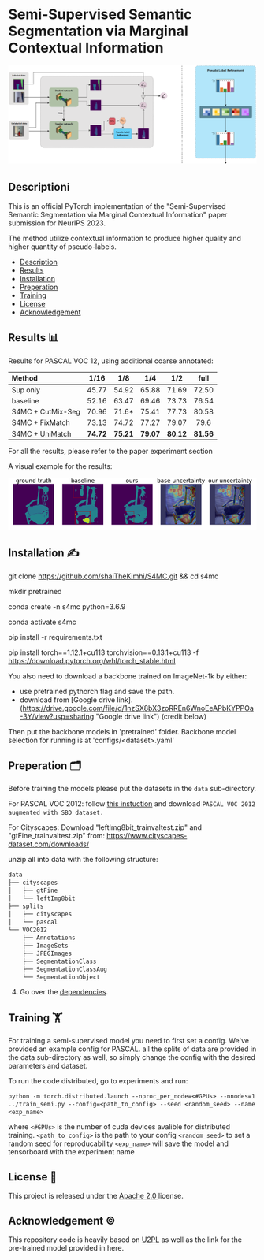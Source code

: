 # Semi-Supervised Semantic Segmentation via Marginal Contextual Information

![](https://github.com/s4mcontext/s4mc/blob/main/imgs/method.png?raw=true)

## Description:information_source:
This is an official PyTorch implementation of the "Semi-Supervised Semantic Segmentation via Marginal Contextual Information" paper submission for NeurIPS 2023.

The method utilize contextual information to produce higher quality and higher quantity of pseudo-labels.


  * [Description](#description-information_source)
  * [Results](#results-bar_chart)
  * [Installation](#Installation-writing_hand)
  * [Preperation](#Preperation-card_index_dividers)
  * [Training](#training-weight_lifting)
  * [License](#License-paperclip:)
  * [Acknowledgement](#Acknowledgement-copyright)
  
  
  ## Results :bar_chart:
Results for PASCAL VOC 12, using additional coarse annotated:

|Method |  1/16  | 1/8 | 1/4 | 1/2 | full | 
|:--- |:---:|:---:|:---:|:---:|:---:|
|Sup only|45.77 |54.92 |65.88 |71.69| 72.50|
|baseline |52.16| 63.47| 69.46| 73.73| 76.54|
|S4MC + CutMix-Seg     |70.96| 71.6*| 75.41| 77.73| 80.58|
|S4MC + FixMatch   |73.13|74.72|77.27|79.07|79.6|
|S4MC + UniMatch   |**74.72**| **75.21**| **79.07**| **80.12**| **81.56**|

For all the results, please refer to the paper experiment section

A visual example for the results:

![](https://github.com/s4mcontext/s4mc/blob/main/imgs/res.png?raw=true)

## Installation :writing_hand:

> 
git clone https://github.com/shaiTheKimhi/S4MC.git && cd s4mc 

mkdir pretrained

conda create -n s4mc python=3.6.9

conda activate s4mc

pip install -r requirements.txt

pip install torch==1.12.1+cu113 torchvision==0.13.1+cu113 -f https://download.pytorch.org/whl/torch_stable.html


You also need to download a backbone trained on ImageNet-1k by either:
*  use pretrained pythorch flag and save the path.
* download from [Google drive link].(https://drive.google.com/file/d/1nzSX8bX3zoRREn6WnoEeAPbKYPPOa-3Y/view?usp=sharing "Google drive link") (credit below)

Then put the backbone models in 'pretrained' folder.
Backbone model selection for running is at 'configs/\<dataset\>.yaml'

## Preperation :card_index_dividers:

Before training the models please put the datasets in the `data` sub-directory.

For PASCAL VOC 2012:
follow [this instuction](https://github.com/zhixuanli/segmentation-paper-reading-notes/blob/master/others/Summary%20of%20the%20semantic%20segmentation%20datasets.md "this instuction") and download `PASCAL VOC 2012 augmented with SBD dataset.`

For Cityscapes:
Download "leftImg8bit_trainvaltest.zip" and "gtFine_trainvaltest.zip" from: https://www.cityscapes-dataset.com/downloads/

unzip all into data with the following structure:

    data
    ├── cityscapes
    │   ├── gtFine
    │   └── leftImg8bit
    ├── splits
    │   ├── cityscapes
    │   └── pascal
    └── VOC2012
        ├── Annotations
        ├── ImageSets
        ├── JPEGImages
        ├── SegmentationClass
        ├── SegmentationClassAug
        └── SegmentationObject


4. Go over the [dependencies](#dependencies-floppy_disk).

## Training :weight_lifting:

For training a semi-supervised model you need to first set a config.
We've provided an example config for PASCAL. all the splits of data are provided in the data sub-directory as well, so simply change the config with the desired parameters and dataset.

To run the code distributed, go to experiments and run: 
```
python -m torch.distributed.launch --nproc_per_node=<#GPUs> --nnodes=1 ../train_semi.py --config=<path_to_config> --seed <random_seed> --name <exp_name>
```

where
`<#GPUs>` is the number of cuda devices avalible for distributed training.
`<path_to_config>` is the path to your config
`<random_seed>` to set a random seed for reproducability
`<exp_name>` will save the model and tensorboard with the experiment name

## License :paperclip:

This project is released under the [Apache 2.0 ](https://github.com/Haochen-Wang409/U2PL/blob/main/LICENSE "Apache 2.0 ") license.



## Acknowledgement :copyright:

This repository code is heavily based on [U2PL](https://github.com/Haochen-Wang409/U2PL) as well as the link for the pre-trained model provided in here.

